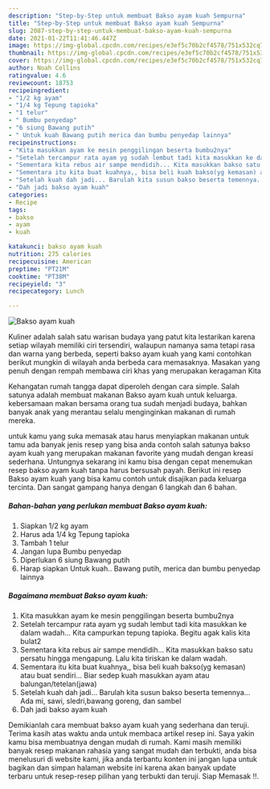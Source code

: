 ```yaml
---
description: "Step-by-Step untuk membuat Bakso ayam kuah Sempurna"
title: "Step-by-Step untuk membuat Bakso ayam kuah Sempurna"
slug: 2087-step-by-step-untuk-membuat-bakso-ayam-kuah-sempurna
date: 2021-01-22T11:41:46.447Z
image: https://img-global.cpcdn.com/recipes/e3ef5c70b2cf4578/751x532cq70/bakso-ayam-kuah-foto-resep-utama.jpg
thumbnail: https://img-global.cpcdn.com/recipes/e3ef5c70b2cf4578/751x532cq70/bakso-ayam-kuah-foto-resep-utama.jpg
cover: https://img-global.cpcdn.com/recipes/e3ef5c70b2cf4578/751x532cq70/bakso-ayam-kuah-foto-resep-utama.jpg
author: Noah Collins
ratingvalue: 4.6
reviewcount: 18753
recipeingredient:
- "1/2 kg ayam"
- "1/4 kg Tepung tapioka"
- "1 telur"
- " Bumbu penyedap"
- "6 siung Bawang putih"
- " Untuk kuah Bawang putih merica dan bumbu penyedap lainnya"
recipeinstructions:
- "Kita masukkan ayam ke mesin penggilingan beserta bumbu2nya"
- "Setelah tercampur rata ayam yg sudah lembut tadi kita masukkan ke dalam wadah... Kita campurkan tepung tapioka. Begitu agak kalis kita bulat2"
- "Sementara kita rebus air sampe mendidih... Kita masukkan bakso satu persatu hingga mengapung. Lalu kita tiriskan ke dalam wadah."
- "Sementara itu kita buat kuahnya,, bisa beli kuah bakso(yg kemasan) atau buat sendiri... Biar sedep kuah masukkan ayam atau balungan/tetelan(jawa)"
- "Setelah kuah dah jadi... Barulah kita susun bakso beserta temennya... Ada mi, sawi, sledri,bawang goreng, dan sambel"
- "Dah jadi bakso ayam kuah"
categories:
- Recipe
tags:
- bakso
- ayam
- kuah

katakunci: bakso ayam kuah 
nutrition: 275 calories
recipecuisine: American
preptime: "PT21M"
cooktime: "PT38M"
recipeyield: "3"
recipecategory: Lunch

---
```



![Bakso ayam kuah](https://img-global.cpcdn.com/recipes/e3ef5c70b2cf4578/751x532cq70/bakso-ayam-kuah-foto-resep-utama.jpg)

Kuliner adalah salah satu warisan budaya yang patut kita lestarikan karena setiap wilayah memiliki ciri tersendiri, walaupun namanya sama tetapi rasa dan warna yang berbeda, seperti bakso ayam kuah yang kami contohkan berikut mungkin di wilayah anda berbeda cara memasaknya. Masakan yang penuh dengan rempah membawa ciri khas yang merupakan keragaman Kita



Kehangatan rumah tangga dapat diperoleh dengan cara simple. Salah satunya adalah membuat makanan Bakso ayam kuah untuk keluarga. kebersamaan makan bersama orang tua sudah menjadi budaya, bahkan banyak anak yang merantau selalu menginginkan makanan di rumah mereka.

untuk kamu yang suka memasak atau harus menyiapkan makanan untuk tamu ada banyak jenis resep yang bisa anda contoh salah satunya bakso ayam kuah yang merupakan makanan favorite yang mudah dengan kreasi sederhana. Untungnya sekarang ini kamu bisa dengan cepat menemukan resep bakso ayam kuah tanpa harus bersusah payah.
Berikut ini resep Bakso ayam kuah yang bisa kamu contoh untuk disajikan pada keluarga tercinta. Dan sangat gampang hanya dengan 6 langkah dan 6 bahan.


<!--inarticleads1-->

##### Bahan-bahan yang perlukan membuat Bakso ayam kuah:

1. Siapkan 1/2 kg ayam
1. Harus ada 1/4 kg Tepung tapioka
1. Tambah 1 telur
1. Jangan lupa  Bumbu penyedap
1. Diperlukan 6 siung Bawang putih
1. Harap siapkan  Untuk kuah.. Bawang putih, merica dan bumbu penyedap lainnya




<!--inarticleads2-->

##### Bagaimana membuat  Bakso ayam kuah:

1. Kita masukkan ayam ke mesin penggilingan beserta bumbu2nya
1. Setelah tercampur rata ayam yg sudah lembut tadi kita masukkan ke dalam wadah... Kita campurkan tepung tapioka. Begitu agak kalis kita bulat2
1. Sementara kita rebus air sampe mendidih... Kita masukkan bakso satu persatu hingga mengapung. Lalu kita tiriskan ke dalam wadah.
1. Sementara itu kita buat kuahnya,, bisa beli kuah bakso(yg kemasan) atau buat sendiri... Biar sedep kuah masukkan ayam atau balungan/tetelan(jawa)
1. Setelah kuah dah jadi... Barulah kita susun bakso beserta temennya... Ada mi, sawi, sledri,bawang goreng, dan sambel
1. Dah jadi bakso ayam kuah




Demikianlah cara membuat bakso ayam kuah yang sederhana dan teruji. Terima kasih atas waktu anda untuk membaca artikel resep ini. Saya yakin kamu bisa membuatnya dengan mudah di rumah. Kami masih memiliki banyak resep makanan rahasia yang sangat mudah dan terbukti, anda bisa menelusuri di website kami, jika anda terbantu konten ini jangan lupa untuk bagikan dan simpan halaman website ini karena akan banyak update terbaru untuk resep-resep pilihan yang terbukti dan teruji. Siap Memasak !!. 
